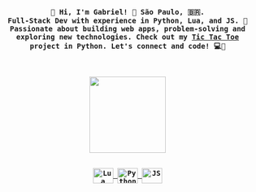 <h4 align="center"><samp> 👋 Hi, I'm Gabriel! 🌆 São Paulo, 🇧🇷.<br> Full-Stack Dev with experience in Python, Lua, and JS. 🚀 Passionate about building web apps, problem-solving and exploring new technologies. Check out my <a href="https://github.com/gabrielhuervo/pcap-python/blob/master/PE1/jogodavelha.py">Tic Tac Toe</a> project in Python. Let's connect and code! 💻🤝 
<br>

<!-- <a href="https://www.linkedin.com/in/gabrieltavares112/">Check out my LinkedIn profile! <img align="center" src="https://img.icons8.com/color/32/000000/linkedin.png"/></a></samp></h4><br>
--!>

<br><br>
<p align="center">
  <div align="center">
    <a href="https://github.com/gabrielhuervo">
    <img height="150" src="https://github-readme-stats.vercel.app/api?username=gabrielhuervo&show_icons=true&theme=midnight-purple&include_all_commits=true&count_private=true"/>
  </div>
</p>

<div align="center" style="display: inline_block"><br>
  <img align="center" alt="Lua" height="30" width="40" src="https://cdn.jsdelivr.net/gh/devicons/devicon/icons/lua/lua-original.svg">
  <img align="center" alt="Python" height="30" width="40" src="https://cdn.jsdelivr.net/gh/devicons/devicon/icons/python/python-original.svg">
  <img align="center" alt="JS" height="30" width="40" src="https://cdn.jsdelivr.net/gh/devicons/devicon/icons/javascript/javascript-original.svg">
</div>
